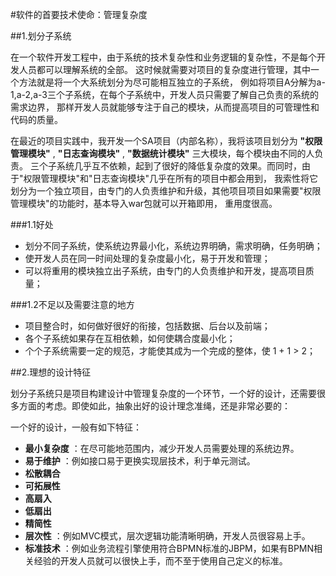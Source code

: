 #软件的首要技术使命：管理复杂度

##1.划分子系统

  在一个软件开发工程中，由于系统的技术复杂性和业务逻辑的复杂性，不是每个开发人员都可以理解系统的全部。
这时候就需要对项目的复杂度进行管理，其中一个方法就是将一个大系统划分为尽可能相互独立的子系统，
例如将项目A分解为a-1,a-2,a-3三个子系统，在每个子系统中，开发人员只需要了解自己负责的系统的需求边界，
那样开发人员就能够专注于自己的模块，从而提高项目的可管理性和代码的质量。

  在最近的项目实践中，我开发一个SA项目（内部名称），我将该项目划分为 __"权限管理模块"__ , __"日志查询模块"__ , __"数据统计模块"__ 三大模块，每个模块由不同的人负责。
三个子系统几乎互不依赖，起到了很好的降低复杂度的效果。而同时，由于"权限管理模块"和"日志查询模块"几乎在所有的项目中都会用到，
我索性将它划分为一个独立项目，由专门的人负责维护和升级，其他项目项目如果需要"权限管理模块"的功能时，基本导入war包就可以开箱即用，
重用度很高。

###1.1好处
  
  - 划分不同子系统，使系统边界最小化，系统边界明确，需求明确，任务明确；
  - 使开发人员在同一时间处理的复杂度最小化，易于开发和管理；
  - 可以将重用的模块独立出子系统，由专门的人负责维护和开发，提高项目质量；
  

###1.2不足以及需要注意的地方
  
  - 项目整合时，如何做好很好的衔接，包括数据、后台以及前端；
  - 各个子系统如果存在互相依赖，如何使耦合度最小化；
  - 个个子系统需要一定的规范，才能使其成为一个完成的整体，使 1 + 1 > 2；

##2.理想的设计特征
  
  划分子系统只是项目构建设计中管理复杂度的一个环节，一个好的设计，还需要很多方面的考虑。即使如此，抽象出好的设计理念准绳，还是非常必要的：

  一个好的设计，一般有如下特征：

  - __最小复杂度__ ：在尽可能地范围内，减少开发人员需要处理的系统边界。
  - __易于维护__ ：例如接口易于更换实现层技术，利于单元测试。
  - __松散耦合__ 
  - __可拓展性__ 
  - __高扇入__ 
  - __低扇出__ 
  - __精简性__ 
  - __层次性__ ：例如MVC模式，层次逻辑功能清晰明确，开发人员很容易上手。
  - __标准技术__ ：例如业务流程引擎使用符合BPMN标准的JBPM，如果有BPMN相关经验的开发人员就可以很快上手，而不至于使用自己定义的标准。
